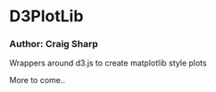 # D3PlotLib 
### Author: Craig Sharp

Wrappers around d3.js to create matplotlib style plots

More to come..